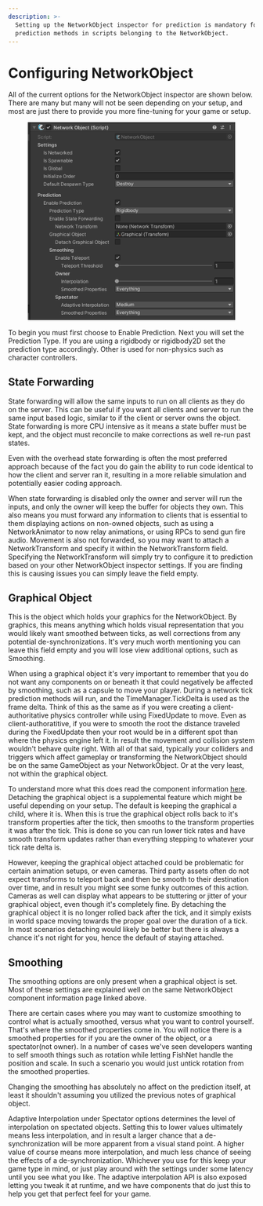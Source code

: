 ```yaml
---
description: >-
  Setting up the NetworkObject inspector for prediction is mandatory for using
  prediction methods in scripts belonging to the NetworkObject.
---
```


# Configuring NetworkObject

All of the current options for the NetworkObject inspector are shown below. There are many but many will not be seen depending on your setup, and most are just there to provide you more fine-tuning for your game or setup.

<figure><img src="../../../.gitbook/assets/image (27).png" alt=""><figcaption></figcaption></figure>

To begin you must first choose to Enable Prediction. Next you will set the Prediction Type. If you are using a rigidbody or rigidbody2D set the prediction type accordingly. Other is used for non-physics such as character controllers.

## State Forwarding

State forwarding will allow the same inputs to run on all clients as they do on the server. This can be useful if you want all clients and server to run the same input based logic, similar to if the client or server owns the object. State forwarding is more CPU intensive as it means a state buffer must be kept, and the object must reconcile to make corrections as well re-run past states.

Even with the overhead state forwarding is often the most preferred approach because of the fact you do gain the ability to run code identical to how the client and server ran it, resulting in a more reliable simulation and potentially easier coding approach.

When state forwarding is disabled only the owner and server will run the inputs, and only the owner will keep the buffer for objects they own. This also means you must forward any information to clients that is essential to them displaying actions on non-owned objects, such as using a NetworkAnimator to now relay animations, or using RPCs to send gun fire audio. Movement is also not forwarded, so you may want to attach a NetworkTransform and specify it within the NetworkTransform field. Specifying the NetworkTransform will simply try to configure it to prediction based on your other NetworkObject inspector settings. If you are finding this is causing issues you can simply leave the field empty.

## Graphical Object

This is the object which holds your graphics for the NetworkObject. By graphics, this means anything which holds visual representation that you would likely want smoothed between ticks, as well corrections from any potential de-synchronizations. It's very much worth mentioning you can leave this field empty and you will lose view additional options, such as Smoothing.

When using a graphical object it's very important to remember that you do not want any components on or beneath it that could negatively be affected by smoothing, such as a capsule to move your player. During a network tick prediction methods will run, and the TimeManager.TickDelta is used as the frame delta. Think of this as the same as if you were creating a client-authoritative physics controller while using FixedUpdate to move. Even as client-authoratitive, if you were to smooth the root the distance traveled during the FixedUpdate then your root would be in a different spot than where the physics engine left it. In result the movement and collision system wouldn't behave quite right. With all of that said, typically your colliders and triggers which affect gameplay or transforming the NetworkObject should be on the same GameObject as your NetworkObject. Or at the very least, not within the graphical object.

To understand more what this does read the component information [here](../../../fishnet-building-blocks/components/network-object.md). Detaching the graphical object is a supplemental feature which might be useful depending on your setup. The default is keeping the graphical a child, where it is. When this is true the graphical object rolls back to it's transform properties after the tick, then smooths to the transform properties it was after the tick. This is done so you can run lower tick rates and have smooth transform updates rather than everything stepping to whatever your tick rate delta is.

However, keeping the graphical object attached could be problematic for certain animation setups, or even cameras. Third party assets often do not expect transforms to teleport back and then be smooth to their destination over time, and in result you might see some funky outcomes of this action. Cameras as well can display what appears to be stuttering or jitter of your graphical object, even though it's completely fine. By detaching the graphical object it is no longer rolled back after the tick, and it simply exists in world space moving towards the proper goal over the duration of a tick. In most scenarios detaching would likely be better but there is always a chance it's not right for you, hence the default of staying attached.

## Smoothing

The smoothing options are only present when a graphical object is set. Most of these settings are explained well on the same NetworkObject component information page linked above.

There are certain cases where you may want to customize smoothing to control what is actually smoothed, versus what you want to control yourself. That's where the smoothed properties come in. You will notice there is a smoothed properties for if you are the owner of the object, or a spectator(not owner). In a number of cases we've seen developers wanting to self smooth things such as rotation while letting FishNet handle the position and scale. In such a scenario you would just untick rotation from the smoothed properties.

Changing the smoothing has absolutely no affect on the prediction itself, at least it shouldn't assuming you utilized the previous notes of graphical object.

Adaptive Interpolation under Spectator options determines the level of interpolation on spectated objects. Setting this to lower values ultimately means less interpolation, and in result a larger chance that a de-synchronization will be more apparent from a visual stand point. A higher value of course means more interpolation, and much less chance of seeing the effects of a de-synchronization. Whichever you use for this keep your game type in mind, or just play around with the settings under some latency until you see what you like. The adaptive interpolation API is also exposed letting you tweak it at runtime, and we have components that do just this to help you get that perfect feel for your game.
